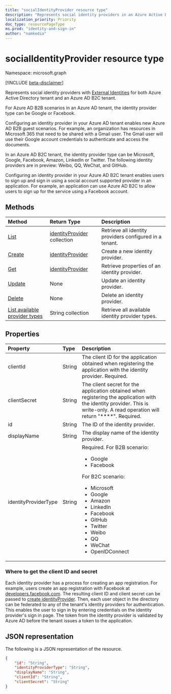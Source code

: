 ```yaml
---
title: "socialIdentityProvider resource type"
description: "Represents social identity providers in an Azure Active Directory tenant and an Azure AD B2C tenant."
localization_priority: Priority
doc_type: resourcePageType
ms.prod: "identity-and-sign-in"
author: "namkedia"
---
```


# socialIdentityProvider resource type
Namespace: microsoft.graph

[!INCLUDE [beta-disclaimer](../../includes/beta-disclaimer.md)]

Represents social identity providers with [External Identities](/azure/active-directory/external-identities/) for both Azure Active Directory tenant and an Azure AD B2C tenant.

For Azure AD B2B scenarios in an Azure AD tenant, the identity provider type can be Google or Facebook.

Configuring an identity provider in your Azure AD tenant enables new Azure AD B2B guest scenarios. For example, an organization has resources in Microsoft 365 that need to be shared with a Gmail user. The Gmail user will use their Google account credentials to authenticate and access the documents.

In an Azure AD B2C tenant, the identity provider type can be Microsoft, Google, Facebook, Amazon, LinkedIn or Twitter. The following identity providers are in preview: Weibo, QQ, WeChat, and GitHub.

Configuring an identity provider in your Azure AD B2C tenant enables users to sign up and sign in using a social account supported provider in an application. For example, an application can use Azure AD B2C to allow users to sign up for the service using a Facebook account.

## Methods

| Method       | Return Type  |Description|
|:---------------|:--------|:----------|
|[List](../api/identityprovider-list.md)|[identityProvider](identityprovider.md)  collection|Retrieve all identity providers configured in a tenant.|
|[Create](../api/identityprovider-post-identityproviders.md)|[identityProvider](identityprovider.md) |Create a new identity provider.|
|[Get](../api/identityprovider-get.md) |[identityProvider](identityprovider.md) |Retrieve properties of an identity provider.|
|[Update](../api/identityprovider-update.md)|None|Update an identity provider.|
|[Delete](../api/identityprovider-delete.md)|None|Delete an identity provider.|
|[List available provider types](../api/identityprovider-list-availableprovidertypes.md)|String collection|Retrieve all available identity provider types.|

## Properties

|Property|Type|Description|
|:---------------|:--------|:----------|
|clientId|String|The client ID for the application obtained when registering the application with the identity provider. Required.|
|clientSecret|String|The client secret for the application obtained when registering the application with the identity provider. This is write-only. A read operation will return "\*\*\*\*". Required.|
|id|String|The ID of the identity provider.|
|displayName|String|The display name of the identity provider.|
|identityProviderType|String|Required. For B2B scenario:<ul><li/>Google<li/>Facebook</ul>For B2C scenario:<ul><li/>Microsoft<li/>Google<li/>Amazon<li/>LinkedIn<li/>Facebook<li/>GitHub<li/>Twitter<li/>Weibo<li/>QQ<li/>WeChat<li/>OpenIDConnect</ul>|

### Where to get the client ID and secret

Each identity provider has a process for creating an app registration. For example, users create an app registration with Facebook at [developers.facebook.com](https://developers.facebook.com/). The resulting client ID and client secret can be passed to [create identityProvider](../api/identityprovider-post-identityproviders.md). Then, each user object in the directory can be federated to any of the tenant's identity providers for authentication. This enables the user to sign in by entering credentials on the identity provider's sign in page. The token from the identity provider is validated by Azure AD before the tenant issues a token to the application.

## JSON representation

The following is a JSON representation of the resource.

<!-- {
  "blockType": "resource",
  "@odata.type": "microsoft.graph.socialIdentityProvider"
} -->

```json
{
    "id": "String",
    "identityProviderType": "String",
    "displayName": "String",
    "clientId": "String",
    "clientSecret": "String"
}
```

